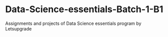 # Data-Science-essentials-Batch-1-B1
Assignments and projects of Data Science essentials program by Letsupgrade

